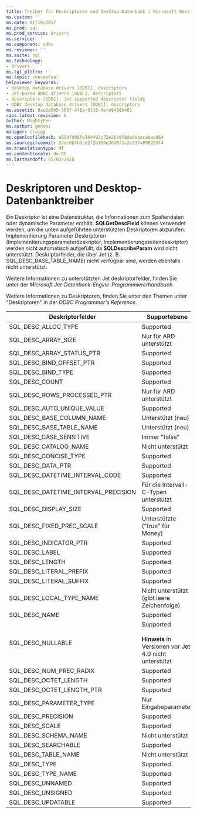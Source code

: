 ```yaml
---
title: Treiber für Deskriptoren und Desktop-Datenbank | Microsoft Docs
ms.custom: ''
ms.date: 01/19/2017
ms.prod: sql
ms.prod_service: drivers
ms.service: ''
ms.component: odbc
ms.reviewer: ''
ms.suite: sql
ms.technology:
- drivers
ms.tgt_pltfrm: ''
ms.topic: conceptual
helpviewer_keywords:
- desktop database drivers [ODBC], descriptors
- Jet-based ODBC drivers [ODBC], descriptors
- descriptors [ODBC], Jet-supported descriptor fields
- ODBC desktop database drivers [ODBC], descriptors
ms.assetid: 9ae2d9b5-365f-4f0a-9116-defe9498b401
caps.latest.revision: 6
author: MightyPen
ms.author: genemi
manager: craigg
ms.openlocfilehash: e59dfd08fe364492c72e26e0f8dadebaca8add64
ms.sourcegitcommit: 2ddc0bfb3ce2f2b160e3638f1c2c237a898263f4
ms.translationtype: MT
ms.contentlocale: de-DE
ms.lasthandoff: 05/03/2018
---
```

# <a name="descriptors-and-desktop-database-drivers"></a>Deskriptoren und Desktop-Datenbanktreiber
Ein Deskriptor ist eine Datenstruktur, die Informationen zum Spaltendaten oder dynamische Parameter enthält. **SQLGetDescField** können verwendet werden, um die unten aufgeführten unterstützten Deskriptoren abzurufen. Implementierung Parameter Deskriptoren (Implementierungsparameterdeskriptor, Implementierungszeilendeskriptor) werden nicht automatisch aufgefüllt, da **SQLDescribeParam** wird nicht unterstützt. Deskriptorfelder, die über Jet (z. B. SQL_DESC_BASE_TABLE_NAME) nicht verfügbar sind, werden ebenfalls nicht unterstützt.  
  
 Weitere Informationen zu unterstützten Jet deskriptorfelder, finden Sie unter der *Microsoft Jet-Datenbank-Engine-Programmiererhandbuch*.  
  
 Weitere Informationen zu Deskriptoren, finden Sie unter den Themen unter "Deskriptoren" in der *ODBC Programmer's Reference*.  
  
|Deskriptorfelder|Supportebene|  
|-----------------------|-------------------|  
|SQL_DESC_ALLOC_TYPE|Supported|  
|SQL_DESC_ARRAY_SIZE|Nur für ARD unterstützt|  
|SQL_DESC_ARRAY_STATUS_PTR|Supported|  
|SQL_DESC_BIND_OFFSET_PTR|Supported|  
|SQL_DESC_BIND_TYPE|Supported|  
|SQL_DESC_COUNT|Supported|  
|SQL_DESC_ROWS_PROCESSED_PTR|Nur für ARD unterstützt|  
|SQL_DESC_AUTO_UNIQUE_VALUE|Supported|  
|SQL_DESC_BASE_COLUMN_NAME|Unterstützt (neu)|  
|SQL_DESC_BASE_TABLE_NAME|Unterstützt (neu)|  
|SQL_DESC_CASE_SENSITIVE|Immer "false"|  
|SQL_DESC_CATALOG_NAME|Nicht unterstützt|  
|SQL_DESC_CONCISE_TYPE|Supported|  
|SQL_DESC_DATA_PTR|Supported|  
|SQL_DESC_DATETIME_INTERVAL_CODE|Supported|  
|SQL_DESC_DATETIME_INTERVAL_PRECISION|Für die Intervall-C-Typen unterstützt|  
|SQL_DESC_DISPLAY_SIZE|Supported|  
|SQL_DESC_FIXED_PREC_SCALE|Unterstützte ("true" für Money)|  
|SQL_DESC_INDICATOR_PTR|Supported|  
|SQL_DESC_LABEL|Supported|  
|SQL_DESC_LENGTH|Supported|  
|SQL_DESC_LITERAL_PREFIX|Supported|  
|SQL_DESC_LITERAL_SUFFIX|Supported|  
|SQL_DESC_LOCAL_TYPE_NAME|Nicht unterstützt (gibt leere Zeichenfolge)|  
|SQL_DESC_NAME|Supported|  
|SQL_DESC_NULLABLE|Supported<br /><br /> **Hinweis** in Versionen vor Jet 4.0 nicht unterstützt|  
|SQL_DESC_NUM_PREC_RADIX|Supported|  
|SQL_DESC_OCTET_LENGTH|Supported|  
|SQL_DESC_OCTET_LENGTH_PTR|Supported|  
|SQL_DESC_PARAMETER_TYPE|Nur Eingabeparameter|  
|SQL_DESC_PRECISION|Supported|  
|SQL_DESC_SCALE|Supported|  
|SQL_DESC_SCHEMA_NAME|Nicht unterstützt|  
|SQL_DESC_SEARCHABLE|Supported|  
|SQL_DESC_TABLE_NAME|Nicht unterstützt|  
|SQL_DESC_TYPE|Supported|  
|SQL_DESC_TYPE_NAME|Supported|  
|SQL_DESC_UNNAMED|Supported|  
|SQL_DESC_UNSIGNED|Supported|  
|SQL_DESC_UPDATABLE|Supported|
